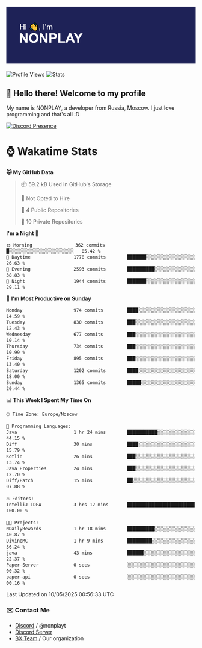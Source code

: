 ![Discord Presence](./header.png)
<br></br>
![Profile Views](https://komarev.com/ghpvc/?username=NONPLAYT&color=blue&style=for-the-badge)
![Stats](https://img.shields.io/badge/0%25-OPTIMIZED-orange?style=for-the-badge)


## :wave: Hello there! Welcome to my profile

My name is NONPLAY, a developer from Russia, Moscow. I just love programming and that's all :D

[![Discord Presence](https://lanyard.cnrad.dev/api/597087584090587177?showDisplayName=true)](https://discord.com/users/597087584090587177) 

# ⌚ Wakatime Stats

<!--START_SECTION:waka-->
**🐱 My GitHub Data** 

> 📦 59.2 kB Used in GitHub's Storage 
 > 
> 🚫 Not Opted to Hire
 > 
> 📜 4 Public Repositories 
 > 
> 🔑 10 Private Repositories 
 > 
**I'm a Night 🦉** 

```text
🌞 Morning                362 commits         █░░░░░░░░░░░░░░░░░░░░░░░░   05.42 % 
🌆 Daytime                1778 commits        ███████░░░░░░░░░░░░░░░░░░   26.63 % 
🌃 Evening                2593 commits        ██████████░░░░░░░░░░░░░░░   38.83 % 
🌙 Night                  1944 commits        ███████░░░░░░░░░░░░░░░░░░   29.11 % 
```
📅 **I'm Most Productive on Sunday** 

```text
Monday                   974 commits         ████░░░░░░░░░░░░░░░░░░░░░   14.59 % 
Tuesday                  830 commits         ███░░░░░░░░░░░░░░░░░░░░░░   12.43 % 
Wednesday                677 commits         ███░░░░░░░░░░░░░░░░░░░░░░   10.14 % 
Thursday                 734 commits         ███░░░░░░░░░░░░░░░░░░░░░░   10.99 % 
Friday                   895 commits         ███░░░░░░░░░░░░░░░░░░░░░░   13.40 % 
Saturday                 1202 commits        ████░░░░░░░░░░░░░░░░░░░░░   18.00 % 
Sunday                   1365 commits        █████░░░░░░░░░░░░░░░░░░░░   20.44 % 
```


📊 **This Week I Spent My Time On** 

```text
🕑︎ Time Zone: Europe/Moscow

💬 Programming Languages: 
Java                     1 hr 24 mins        ███████████░░░░░░░░░░░░░░   44.15 % 
Diff                     30 mins             ████░░░░░░░░░░░░░░░░░░░░░   15.79 % 
Kotlin                   26 mins             ███░░░░░░░░░░░░░░░░░░░░░░   13.74 % 
Java Properties          24 mins             ███░░░░░░░░░░░░░░░░░░░░░░   12.70 % 
Diff/Patch               15 mins             ██░░░░░░░░░░░░░░░░░░░░░░░   07.88 % 

🔥 Editors: 
IntelliJ IDEA            3 hrs 12 mins       █████████████████████████   100.00 % 

🐱‍💻 Projects: 
NDailyRewards            1 hr 18 mins        ██████████░░░░░░░░░░░░░░░   40.87 % 
DivineMC                 1 hr 9 mins         █████████░░░░░░░░░░░░░░░░   36.24 % 
java                     43 mins             ██████░░░░░░░░░░░░░░░░░░░   22.37 % 
Paper-Server             0 secs              ░░░░░░░░░░░░░░░░░░░░░░░░░   00.32 % 
paper-api                0 secs              ░░░░░░░░░░░░░░░░░░░░░░░░░   00.16 % 
```


 Last Updated on 10/05/2025 00:56:33 UTC
<!--END_SECTION:waka-->

### ✉️ Contact Me

- [Discord](https://discord.com/users/597087584090587177) / @nonplayt
- [Discord Server](https://discord.gg/p7cxhw7E2M)
- [BX Team](https://github.com/BX-Team) / Our organization

